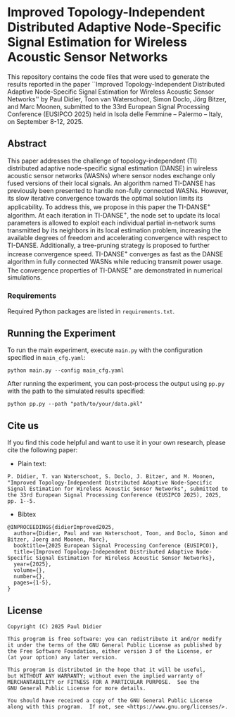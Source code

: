# Improved Topology-Independent Distributed Adaptive Node-Specific Signal Estimation for Wireless Acoustic Sensor Networks

This repository contains the code files that were used to generate the results reported in the paper ``Improved Topology-Independent Distributed Adaptive Node-Specific Signal Estimation for Wireless Acoustic Sensor Networks'' by Paul Didier, Toon van Waterschoot, Simon Doclo, Jörg Bitzer, and Marc Moonen, submitted to the 33rd European Signal Processing Conference (EUSIPCO 2025) held in Isola delle Femmine – Palermo – Italy, on September 8-12, 2025.

## Abstract

This paper addresses the challenge of topology-independent (TI) distributed adaptive node-specific signal estimation (DANSE) in wireless acoustic sensor networks (WASNs) where sensor nodes exchange only fused versions of their local signals. An algorithm named TI-DANSE has previously been presented to handle non-fully connected WASNs. However, its slow iterative convergence towards the optimal solution limits its applicability. To address this, we propose in this paper the TI-DANSE<sup>+</sup> algorithm. At each iteration in TI-DANSE<sup>+</sup>, the node set to update its local parameters is allowed to exploit each individual partial in-network sums transmitted by its neighbors in its local estimation problem, increasing the available degrees of freedom and accelerating convergence with respect to TI-DANSE. Additionally, a tree-pruning strategy is proposed to further increase convergence speed. TI-DANSE<sup>+</sup> converges as fast as the DANSE algorithm in fully connected WASNs while reducing transmit power usage. The convergence properties of TI-DANSE<sup>+</sup> are demonstrated in numerical simulations.

### Requirements

Required Python packages are listed in `requirements.txt`.

## Running the Experiment

To run the main experiment, execute `main.py` with the configuration specified in `main_cfg.yaml`:

```
python main.py --config main_cfg.yaml
```

After running the experiment, you can post-process the output using `pp.py` with the path to the simulated results specified:

```
python pp.py --path "path/to/your/data.pkl"
```

## Cite us

If you find this code helpful and want to use it in your own research, please cite the following paper:
* Plain text:
```
P. Didier, T. van Waterschoot, S. Doclo, J. Bitzer, and M. Moonen, "Improved Topology-Independent Distributed Adaptive Node-Specific Signal Estimation for Wireless Acoustic Sensor Networks", submitted to the 33rd European Signal Processing Conference (EUSIPCO 2025), 2025, pp. 1--5.
```
* Bibtex
```
@INPROCEEDINGS{didierImproved2025,
  author={Didier, Paul and van Waterschoot, Toon, and Doclo, Simon and Bitzer, Joerg and Moonen, Marc},
  booktitle={2025 European Signal Processing Conference (EUSIPCO)},
  title={Improved Topology-Independent Distributed Adaptive Node-Specific Signal Estimation for Wireless Acoustic Sensor Networks},
  year={2025},
  volume={},
  number={},
  pages={1-5},
}
```

## License

```
Copyright (C) 2025 Paul Didier

This program is free software: you can redistribute it and/or modify
it under the terms of the GNU General Public License as published by
the Free Software Foundation, either version 3 of the License, or
(at your option) any later version.

This program is distributed in the hope that it will be useful,
but WITHOUT ANY WARRANTY; without even the implied warranty of
MERCHANTABILITY or FITNESS FOR A PARTICULAR PURPOSE.  See the
GNU General Public License for more details.

You should have received a copy of the GNU General Public License
along with this program.  If not, see <https://www.gnu.org/licenses/>.
```
